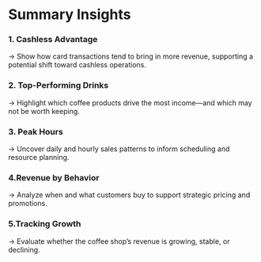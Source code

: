 # Summary Insights

### 1. Cashless Advantage
→ Show how card transactions tend to bring in more revenue, supporting a potential shift toward cashless operations.

### 2. Top-Performing Drinks
→ Highlight which coffee products drive the most income—and which may not be worth keeping.

### 3. Peak Hours
→ Uncover daily and hourly sales patterns to inform scheduling and resource planning.

### 4.Revenue by Behavior
→ Analyze when and what customers buy to support strategic pricing and promotions.

### 5.Tracking Growth
→ Evaluate whether the coffee shop’s revenue is growing, stable, or declining.
